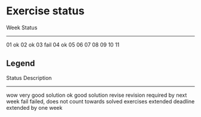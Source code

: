 # Exercise status

Week  Status
----  --------
01    ok
02    ok
03    fail
04    ok
05
06
07
08
09
10
11


## Legend

Status    Description
------    -----------
wow       very good solution
ok        good solution
revise    revision required by next week
fail      failed, does not count towards solved exercises
extended  deadline extended by one week
